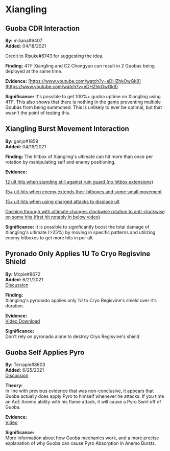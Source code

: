 # Xiangling

## Guoba CDR Interaction

**By:** miliana\#9407  
**Added:** 04/18/2021

Credit to Risuke\#6743 for suggesting the idea.

**Finding:** 4TF Xiangling and C2 Chongyun can result in 2 Guobas being deployed at the same time.

**Evidence:** [https://www.youtube.com/watch?v=eDHZhkOwGk8](https://www.youtube.com/watch?v=eDHZhkOwGk8)

**Significance:** It's possible to get 100%+ guoba uptime on Xiangling using 4TF. This also shows that there is nothing in the game preventing multiple Goubas from being summoned. This is unlikely to ever be optimal, but that wasn't the point of testing this.

## Xiangling Burst Movement Interaction

**By:** ganjo\#1859  
**Added:** 04/19/2021

**Finding:** The hitbox of Xiangling's ultimate can hit more than once per rotation by manipulating self and enemy positioning.

**Evidence:**

[12 ult hits when standing still against ruin guard \(no hitbox extensions\)](https://youtu.be/CV01mRP-oZA)

[15+ ult hits when enemy extends their hitboxes and some small movement](https://youtu.be/sBW6qrqfs_E?t=10)

[15+ ult hits when using charged attacks to displace ult](https://youtu.be/PWpTYNlnIic?t=10)

[Dashing through with ultimate changes clockwise rotation to anti-clockwise on some hits \(first hit notably in below video\)](https://youtu.be/oILW9mK8neQ)

**Significance:** It is possible to significantly boost the total damage of Xiangling's ultimate \(&gt;25%\) by moving in specific patterns and utilizing enemy hitboxes to get more hits in per ult.

## Pyronado Only Applies 1U To Cryo Regisvine Shield

**By:** Mcpie#8672  
**Added:** 6/21/2021  
[Discussion](https://tickettool.xyz/direct?url=https://cdn.discordapp.com/attachments/855560609491320843/856671767506190356/transcript-pyronado-is-unable-to-destroy-cryo-regisvine-shield-with-a-single-cast.html)

**Finding:**  
Xiangling's pyronado applies only 1U to Cryo Regisvine's shield over it's duration.

**Evidence:**  
[Video Download](https://cdn.discordapp.com/attachments/855560609491320843/855561083536015390/2021-06-18_23-17-40.mp40)

**Significance:**  
Don't rely on pyronado alone to destroy Cryo Regisvine's shield

## Guoba Self Applies Pyro

**By:** Terrapin#8603  
**Added:** 6/25/2021  
[Discussion](https://tickettool.xyz/direct?url=https://cdn.discordapp.com/attachments/857660346865418271/858142156248973312/transcript-guoba-self-apply-pyro.html)

**Theory:**  
In line with previous evidence that was non-conclusive, it appears that Guoba actually does apply Pyro to himself whenever he attacks.  If you time an AoE Anemo ability with his flame attack, it will cause a Pyro Swirl off of Guoba.

**Evidence:**  
[Video](https://www.youtube.com/watch?v=6_-UsmXAdbU)

**Significance:**  
More information about how Guoba mechanics work, and a more precise explanation of why Guoba can cause Pyro Absorption in Anemo Bursts.

